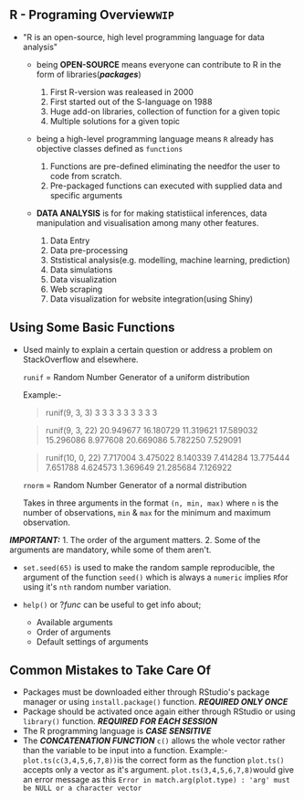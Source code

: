 R - Programing Overview`WIP`
---
- "R is an open-source, high level programming language for data analysis"
	- being **OPEN-SOURCE** means everyone can contribute to R in the form of libraries(**_packages_**)
		1. First R-version was realeased in 2000
		2. First started out of the S-language on 1988
		3. Huge add-on libraries, collection of function for a given topic
		4. Multiple solutions for a given topic
		
	- being a high-level programming language means `R` already has objective classes defined as `functions`
		1. Functions are pre-defined eliminating the needfor the user to code from scratch.
		2. Pre-packaged functions can executed with supplied data and specific arguments
		
	- **DATA ANALYSIS** is for for making statistiical inferences, data manipulation and visualisation among many other features.
		1. Data Entry
		2. Data pre-processing
		3. Ststistical analysis(e.g. modelling, machine learning, prediction)
		4. Data simulations
		5. Data visualization
		6. Web scraping
		7. Data visualization for website integration(using Shiny)
		
Using Some Basic Functions
---
- Used mainly to explain a certain question or address a problem on StackOverflow and elsewhere.
	
    `runif` = Random Number Generator of a uniform distribution

	Example:-

	> runif(9, 3, 3)
 3 3 3 3 3 3 3 3 3

	> runif(9, 3, 22)
 20.949677 16.180729 11.319621 17.589032 15.296086  8.977608 20.669086  5.782250  7.529091

	> runif(10, 0, 22)
  7.717004  3.475022  8.140339  7.414284 13.775444  7.651788  4.624573  1.369649 21.285684  7.126922

    `rnorm` = Random Number Generator of a normal distribution

	Takes in three arguments in the format `(n, min, max)` where `n` is the number of observations, `min` & `max` for the minimum and maximum observation.

**_IMPORTANT:_**
		1. The order of the argument matters.
        2. Some of the arguments are mandatory, while some of them aren't.

- `set.seed(65)` is used to make the random sample reproducible, the argument of the function `seed()` which is always a `numeric` implies `R`for using it's `nth` random number variation.

- `help()` or ?_func_ can be useful to get info about;
	- Available arguments
	- Order of arguments
	- Default settings of arguments

Common Mistakes to Take Care Of
----
- Packages must be downloaded either through RStudio's package manager or using `install.package()` function. _**REQUIRED ONLY ONCE**_
- Package should be activated once again either through RStudio or using `library()` function. _**REQUIRED FOR EACH SESSION**_
-  The R programming language is _**CASE SENSITIVE**_
-  The _**CONCATENATION FUNCTION**_ `c()` allows the whole vector rather than the variable to be input into a function.
	Example:-
    `plot.ts(c(3,4,5,6,7,8))`is the correct form as the function `plot.ts()` accepts 	only a vector as it's argument.
    `plot.ts(3,4,5,6,7,8)`would give an error message as this `Error in match.arg(plot.type) : 'arg' must be NULL or a character vector`
